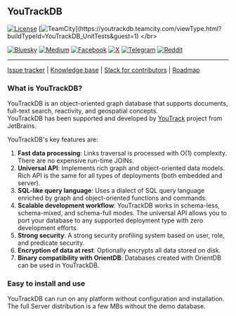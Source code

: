 ## YouTrackDB

[![License](https://img.shields.io/badge/License-Apache%202.0-blue.svg)](https://opensource.org/licenses/Apache-2.0) [![TeamCity](https://youtrackdb.teamcity.com/app/rest/builds/buildType:(id:YouTrackDB_UnitTests)/statusIcon)](https://youtrackdb.teamcity.com/viewType.html?buildTypeId=YouTrackDB_UnitTests&guest=1) </br>

[![Bluesky](https://img.shields.io/badge/Bluesky-0285FF?style=for-the-badge&logo=Bluesky&logoColor=white)](https://bsky.app/profile/youtrackdb.bsky.social) [![Medium](https://img.shields.io/badge/Medium-12100E?style=for-the-badge&logo=medium&logoColor=white)](https://medium.com/@youtrackdb) [![Facebook](https://img.shields.io/badge/Facebook-%231877F2.svg?style=for-the-badge&logo=Facebook&logoColor=white)](https://www.facebook.com/profile.php?id=61571160061177) [![X](https://img.shields.io/badge/X-%23000000.svg?style=for-the-badge&logo=X&logoColor=white)](https://x.com/YouTrackDB) [![Telegram](https://img.shields.io/badge/Telegram-2CA5E0?style=for-the-badge&logo=telegram&logoColor=white)](https://t.me/youtrackdb) [![Reddit](https://img.shields.io/badge/Reddit-%23FF4500.svg?style=for-the-badge&logo=Reddit&logoColor=white)](https://www.reddit.com/r/youtrackdb/)<br/>

------

[Issue tracker](https://youtrack.jetbrains.com/issues/YTDB) | [Knowledge base](https://youtrack.jetbrains.com/articles/YTDB) | [Slack for contributors](https://youtrack.jetbrains.com/articles/YTDB-A-5/Slack-with-developers-for-contributors) | [Roadmap](https://youtrack.jetbrains.com/articles/YTDB-A-3/Short-term-roadmap)


### What is YouTrackDB?
YouTrackDB is an object-oriented graph database that supports documents, full-text search, reactivity, and geospatial concepts.\
YouTrackDB has been supported and developed by [YouTrack](https://www.jetbrains.com/youtrack) project from JetBrains.

YouTrackDB's key features are:
1. **Fast data processing**: Links traversal is processed with O(1) complexity. There are no expensive run-time JOINs.
2. **Universal API**: Implements rich graph and object-oriented data models. Rich API is the same for all types of deployments (both embedded and server).
3. **SQL-like query language**: Uses a dialect of SQL query language enriched by graph and object-oriented functions and commands.
4. **Scalable development workflow**: YouTrackDB works in schema-less, schema-mixed, and schema-full modes. The universal API allows you to port your database to any supported deployment type with zero development efforts.
5. **Strong security**: A strong security profiling system based on user, role, and predicate security.
6. **Encryption of data at rest**: Optionally encrypts all data stored on disk.
7. **Binary compatibility with OrientDB**: Databases created with OrientDB can be used in YouTrackDB.
 
### Easy to install and use
YouTrackDB can run on any platform without configuration and installation.
The full Server distribution is a few MBs without the demo database.
